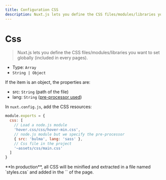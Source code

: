 ```yaml
---
title: Configuration CSS
description: Nuxt.js lets you define the CSS files/modules/libraries you want to set globally (included in every pages).
---
```


# Css

> Nuxt.js lets you define the CSS files/modules/libraries you want to set globally (included in every pages).

- Type: `Array`
 - `String | Object`

If the item is an object, the properties are:
- src: `String` (path of the file)
- lang: `String` ([pre-processor used](/guide/pages#using-pre-processors))

In `nuxt.config.js`, add the CSS resources:

```js
module.exports = {
  css: [
    // Load a node.js module
    'hover.css/css/hover-min.css',
    // node.js module but we specify the pre-processor
    { src: 'bulma', lang: 'sass' },
    // Css file in the project
    '~assets/css/main.css'
  ]
}
```

<p class="Alert">**In production**, all CSS will be minified and extracted in a file named `styles.css` and added in the `<head>` of the page.</p>
